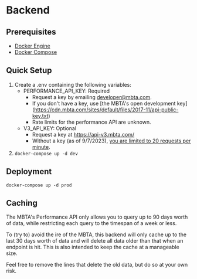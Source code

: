# Backend

## Prerequisites

- [Docker Engine](https://docs.docker.com/engine/)
- [Docker Compose](https://docs.docker.com/compose/)

## Quick Setup

1. Create a .env containing the following variables:
    - PERFORMANCE_API_KEY: Required
        - Request a key by emailing [developer@mbta.com](mailto:developer@mbta.com).
        - If you don't have a key, use [the MBTA's open development key]
          (https://cdn.mbta.com/sites/default/files/2017-11/api-public-key.txt)
        - Rate limits for the performance API are unknown.
    - V3_API_KEY: Optional
        - Request a key at <https://api-v3.mbta.com/>
        - Without a key (as of 9/7/2023), [you are limited to 20 requests per minute](
          https://www.mbta.com/developers/v3-api/best-practices).
2. `docker-compose up -d dev`

## Deployment

```
docker-compose up -d prod
```

## Caching

The MBTA's Performance API only allows you to query up to 90 days worth of data, while restricting
each query to the timespan of a week or less.

To (try to) avoid the ire of the MBTA, this backend will only cache up to the last 30 days worth of
data and will delete all data older than that when an endpoint is hit. This is also intended to
keep the cache at a manageable size.

Feel free to remove the lines that delete the old data, but do so at your own risk.
